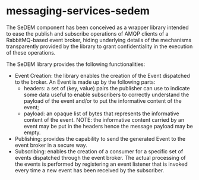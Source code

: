 # messaging-services-sedem

The SeDEM component has been conceived as a wrapper library intended to ease the publish and subscribe operations of AMQP clients of a RabbitMQ-based event broker, hiding underlying details of the mechanisms transparently provided by the library to grant confidentiality in the execution of these operations. 

The SeDEM library provides the following functionalities:
+ Event Creation: the library enables the creation of the Event dispatched to the broker. An Event is made up by the following parts:
  - headers: a set of (key, value) pairs the publisher can use to indicate some data useful to enable subscribers to correctly understand the payload of the event and/or to put the informative content of the event;
  - payload: an opaque list of bytes that represents the informative content of the event. NOTE: the informative content carried by an event may be put in the headers hence the message payload may be empty.
+ Publishing: provides the capability to send the generated Event to the event broker in a secure way.
+ Subscribing: enables the creation of a consumer for a specific set of events dispatched through the event broker. The actual processing of the events is performed by registering an event listener that is invoked every time a new event has been received by the subscriber.
